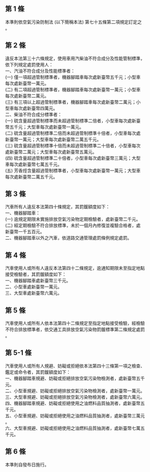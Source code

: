 第 1 條
-------
本準則依空氣污染防制法 (以下簡稱本法) 第七十五條第二項規定訂定之  
。

第 2 條
-------
違反本法第三十六條規定，使用車用汽柴油不符合成分及性能管制標準，  
依下列規定處罰使用人：  
一、汽油不符合成分及性能標準者：  
 (一) 僅一項超過管制標準者，機器腳踏車每次處新臺幣五千元；小型車  
      每次處新臺幣一萬元。  
 (二) 有二項超過管制標準者，機器腳踏車每次處新臺幣一萬元；小型車  
      每次處新臺幣二萬元。  
 (三) 有三項以上超過管制標準者，機器腳踏車每次處新臺幣二萬元；小  
      型車每次處新臺幣四萬元。  
二、柴油不符合成分標準者：  
 (一) 硫含量超過管制標準而未超過管制標準二倍者，小型車每次處新臺  
      幣五千元；大型車每次處新臺幣一萬元。  
 (二) 硫含量超過管制標準二倍而未超過管制標準十倍者，小型車每次處  
      新臺幣一萬元；大型車每次處新臺幣二萬五千元。  
 (三) 硫含量超過管制標準十倍而未超過管制標準二十倍者，小型車每次  
      處新臺幣二萬元；大型車每次處新臺幣五萬元。  
 (四) 硫含量超過管制標準二十倍者，小型車每次處新臺幣三萬元；大型  
      車每次處新臺幣七萬五千元。  
 (五) 芳香烴含量超過管制標準者，小型車每次處新臺幣一萬元；大型車  
      每次處新臺幣二萬五千元。

第 3 條
-------
汽車所有人違反本法第四十條規定，其罰鍰額度如下：  
一、機器腳踏車：  
 (一) 逾規定期限未實施排放空氣污染物定期檢驗者，處新臺幣二千元。  
 (二) 經定期檢驗不符合排放標準，未於一個月內修復並複驗合格者，處  
      新臺幣一千五百元。  
二、機器腳踏車以外之汽車，依道路交通管理處罰條例規定處罰。

第 4 條
-------
汽車使用人或所有人違反本法第四十二條規定，逾通知期限未至指定地點  
接受檢驗者，其罰鍰額度如下：  
一、機器腳踏車處新臺幣三千元。  
二、小型車處新臺幣一萬元。  
三、大型車處新臺幣六萬元。

第 5 條
-------
汽車使用人或所有人依本法第四十二條規定至指定地點接受檢驗，經檢驗  
不符合排放標準者，依交通工具排放空氣污染物罰鍰標準第二條規定處罰  
。

第 5-1 條
---------
汽車使用人或所有人規避、妨礙或拒絕依本法第四十三條第一項之檢查、  
鑑定或命令者，其罰鍰額度如下：  
一、機器腳踏車規避、妨礙或拒絕排放空氣污染物檢測者，處新臺幣五千  
    元。  
二、小型車規避、妨礙或拒絕排放空氣污染物檢測者，處新臺幣一萬元。  
三、大型車規避、妨礙或拒絕排放空氣污染物檢測者，處新臺幣六萬元。  
四、機器腳踏車規避、妨礙或拒絕使用之油燃料品質抽測者，處新臺幣五  
    千元。  
五、小型車規避、妨礙或拒絕使用之油燃料品質抽測者，處新臺幣三萬元  
    。  
六、大型車規避、妨礙或拒絕使用之油燃料品質抽測者，處新臺幣七萬五  
    千元。

第 6 條
-------
本準則自發布日施行。

